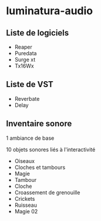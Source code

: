 # luminatura-audio

## Liste de logiciels
* Reaper
* Puredata
* Surge xt
* Tx16Wx

## Liste de VST
* Reverbate
* Delay

## Inventaire sonore
1 ambiance de base

10 objets sonores liés à l'interactivité
* Oiseaux
* Cloches et tambours
* Magie
* Tambour
* Cloche
* Croassement de grenouille
* Crickets
* Ruisseau
* Magie 02

